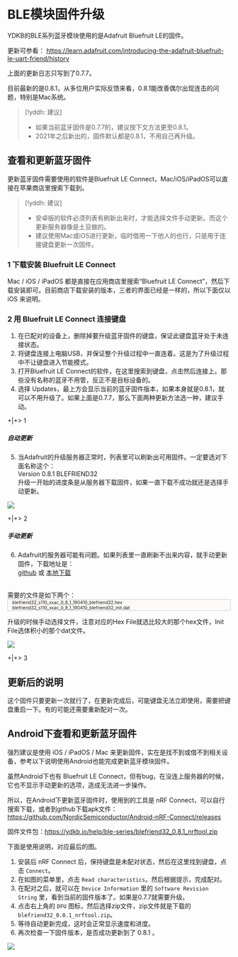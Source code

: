 # BLE模块固件升级
YDKB的BLE系列蓝牙模块使用的是Adafruit Bluefruit LE的固件。

更新可参看： https://learn.adafruit.com/introducing-the-adafruit-bluefruit-le-uart-friend/history

上面的更新日志只写到了0.7.7。

目前最新的是0.8.1，从多位用户实际反馈来看，0.8.1能改善偶尔出现连击的问题，特别是Mac系统。

> [!yddh: 建议]
> - 如果当前蓝牙固件是0.7.7的，建议按下文方法更至0.8.1。
> - 2021年之后新出的，固件默认都是0.8.1，不用自己再升级。

## 查看和更新蓝牙固件

更新蓝牙固件需要使用的软件是Bluefruit LE Connect，Mac/iOS/iPadOS可以直接在苹果商店里搜索下载到。

> [!yddh: 建议]
> - 安卓版的软件必须列表有刷新出来时，才能选择文件手动更新。而这个更新服务器像是土豆做的。
> - 建议使用Mac或iOS进行更新，临时借用一下他人的也行，只是用于连接键盘更新一次固件。


### 1 下载安装 Bluefruit LE Connect

Mac / iOS / iPadOS 都是直接在应用商店里搜索“Bluefruit LE Connect”，然后下载安装即可。目前商店下载安装的版本，三者的界面已经是一样的，所以下面仅以 iOS 来说明。

### 2 用 Bluefruit LE Connect 连接键盘

  1. 在已配对的设备上，删除掉要升级蓝牙固件的键盘，保证此键盘蓝牙处于未连接状态。
  2. 将键盘连接上电脑USB，并保证整个升级过程中一直连着。这是为了升级过程中不让键盘进入节能模式。
  3. 打开Bluefruit LE Connect的软件，在这里搜索到键盘，点击然后连接上。那些没有名称的蓝牙不用管，反正不是目标设备的。
  4. 选择 Updates，最上方会显示当前的蓝牙固件版本，如果本身就是0.8.1，就可以不用升级了。如果上面是0.7.7，那么下面两种更新方法选一种，建议手动。

+|+> 1

##### 自动更新

  5. 当Adafruit的升级服务器正常时，列表里可以刷新出可用固件。一定要选对下面名称这个：<br><ru>Version 0.8.1 BLEFRIEND32</ru><br>
  升级一开始的进度条是从服务器下载固件，如果一直下载不成功就还是选择手动更新。


![](assets/ble_firmware_02.jpg)

+|+> 2

##### 手动更新

  6. Adafruit的服务器可能有问题。如果列表里一直刷新不出来内容，就手动更新固件，下载地址是：<br>
[github](https://github.com/adafruit/Adafruit_BluefruitLE_Firmware/tree/master/0.8.1/blefriend32) 或 [本地下载](https://ydkb.io/help/ble-series/blefriend32_0.8.1.zip)
<br>
需要的文件是如下两个：
<div class="code" style="font-size:10px;border:1px solid #ccc;padding-left:10px;background:#fbfaf9">
blefriend32_s110_xxac_0_8_1_190410_blefriend32.hex
blefriend32_s110_xxac_0_8_1_190410_blefriend32_init.dat
</div>

升级的时候手动选择文件，注意对应的Hex File就选比较大的那个hex文件，Init File选体积小的那个dat文件。

![](assets/ada_51_fw.png)

+|+> 3


## 更新后的说明

这个固件只要更新一次就行了，在更新完成后，可能键盘无法立即使用，需要把键盘重启一下。有的可能还需要重新配对一次。


## Android下查看和更新蓝牙固件

强烈建议是使用 iOS / iPadOS / Mac 来更新固件，实在是找不到或借不到相关设备，参考以下说明使用Android也能完成更新蓝牙模块固件。

虽然Android下也有 Bluefruit LE Connect，但有bug，在没连上服务器的时候，它也不显示手动更新的选项，造成无法进一步操作。

所以，在Android下更新蓝牙固件时，使用到的工具是 nRF Connect，可以自行搜索下载，或者到github下载apk文件：https://github.com/NordicSemiconductor/Android-nRF-Connect/releases

固件文件包：https://ydkb.io/help/ble-series/blefriend32_0.8.1_nrftool.zip

下面是使用说明，对应最后的图。
  1. 安装后 nRF Connect 后，保持键盘是未配对状态，然后在这里找到键盘，点击 `Connect`。
  2. 在如图的菜单里，点击 `Read characteristics`。然后根据提示，完成配对。
  3. 在配对之后，就可以在 `Device Information` 里的 `Software Revision String` 里，看到当前的固件版本了。如果是0.7.7就需要升级。
  4. 点击右上角的 `DFU` 图标，然后选择zip文件，zip文件就是下载的 `blefriend32_0.8.1_nrftool.zip`。
  5. 等待自动更新完成，这时会正常显示速度和进度。
  6. 再次检查一下固件版本，是否成功更新到了 0.8.1 。

![](assets/ble_firmware_android.jpg)
